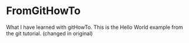 # FromGitHowTo
What I have learned with gitHowTo.
This is the Hello World example from the git tutorial.
(changed in original)